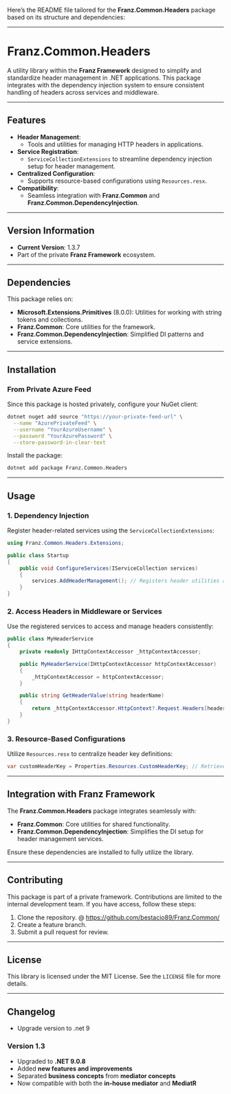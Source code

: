 ﻿Here’s the README file tailored for the **Franz.Common.Headers** package based on its structure and dependencies:

---

# **Franz.Common.Headers**

A utility library within the **Franz Framework** designed to simplify and standardize header management in .NET applications. This package integrates with the dependency injection system to ensure consistent handling of headers across services and middleware.

---

## **Features**

- **Header Management**:
  - Tools and utilities for managing HTTP headers in applications.
- **Service Registration**:
  - `ServiceCollectionExtensions` to streamline dependency injection setup for header management.
- **Centralized Configuration**:
  - Supports resource-based configurations using `Resources.resx`.
- **Compatibility**:
  - Seamless integration with **Franz.Common** and **Franz.Common.DependencyInjection**.

---

## **Version Information**

- **Current Version**:  1.3.7
- Part of the private **Franz Framework** ecosystem.

---

## **Dependencies**

This package relies on:
- **Microsoft.Extensions.Primitives** (8.0.0): Utilities for working with string tokens and collections.
- **Franz.Common**: Core utilities for the framework.
- **Franz.Common.DependencyInjection**: Simplified DI patterns and service extensions.

---

## **Installation**

### **From Private Azure Feed**
Since this package is hosted privately, configure your NuGet client:

```bash
dotnet nuget add source "https://your-private-feed-url" \
  --name "AzurePrivateFeed" \
  --username "YourAzureUsername" \
  --password "YourAzurePassword" \
  --store-password-in-clear-text
```

Install the package:

```bash
dotnet add package Franz.Common.Headers  
```

---

## **Usage**

### **1. Dependency Injection**

Register header-related services using the `ServiceCollectionExtensions`:

```csharp
using Franz.Common.Headers.Extensions;

public class Startup
{
    public void ConfigureServices(IServiceCollection services)
    {
        services.AddHeaderManagement(); // Registers header utilities and related services
    }
}
```

### **2. Access Headers in Middleware or Services**

Use the registered services to access and manage headers consistently:

```csharp
public class MyHeaderService
{
    private readonly IHttpContextAccessor _httpContextAccessor;

    public MyHeaderService(IHttpContextAccessor httpContextAccessor)
    {
        _httpContextAccessor = httpContextAccessor;
    }

    public string GetHeaderValue(string headerName)
    {
        return _httpContextAccessor.HttpContext?.Request.Headers[headerName].ToString();
    }
}
```

### **3. Resource-Based Configurations**

Utilize `Resources.resx` to centralize header key definitions:

```csharp
var customHeaderKey = Properties.Resources.CustomHeaderKey; // Retrieve header key from resources
```

---

## **Integration with Franz Framework**

The **Franz.Common.Headers** package integrates seamlessly with:
- **Franz.Common**: Core utilities for shared functionality.
- **Franz.Common.DependencyInjection**: Simplifies the DI setup for header management services.

Ensure these dependencies are installed to fully utilize the library.

---

## **Contributing**

This package is part of a private framework. Contributions are limited to the internal development team. If you have access, follow these steps:
1. Clone the repository. @ https://github.com/bestacio89/Franz.Common/
2. Create a feature branch.
3. Submit a pull request for review.

---

## **License**

This library is licensed under the MIT License. See the `LICENSE` file for more details.

---

## **Changelog**

- Upgrade version to .net 9

### Version 1.3
- Upgraded to **.NET 9.0.8**
- Added **new features and improvements**
- Separated **business concepts** from **mediator concepts**
- Now compatible with both the **in-house mediator** and **MediatR**

